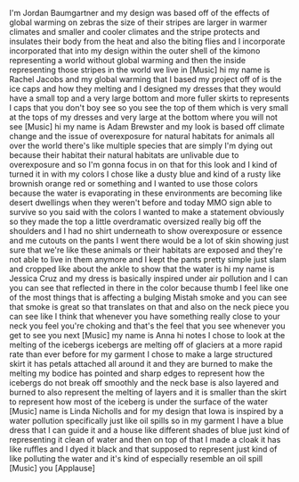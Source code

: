 
I&#39;m Jordan Baumgartner and my design was
based off of the effects of global
warming on zebras the size of their
stripes are larger in warmer climates
and smaller and cooler climates and the
stripe protects and insulates their body
from the heat and also the biting flies
and I incorporate incorporated that into
my design within the outer shell of the
kimono representing a world without
global warming and then the inside
representing those stripes in the world
we live in
[Music]
hi my name is Rachel Jacobs and my
global warming that I based my project
off of is the ice caps and how they
melting and I designed my dresses that
they would have a small top and a very
large bottom and more fuller skirts to
represents I caps that you don&#39;t boy see
so you see the top of them which is very
small at the tops of my dresses and very
large at the bottom where you will not
see
[Music]
hi my name is Adam Brewster and my look
is based off climate change and the
issue of overexposure for natural
habitats for animals all over the world
there&#39;s like multiple species that are
simply I&#39;m dying out because their
habitat their natural habitats are
unlivable due to overexposure and so I&#39;m
gonna focus in on that for this look and
I kind of turned it in with my colors I
chose like a dusty blue and kind of a
rusty like brownish orange red or
something and I wanted to use those
colors because the water is evaporating
in these environments are becoming like
desert dwellings when they weren&#39;t
before and today MMO sign able to
survive so you said with the colors I
wanted to make a statement obviously so
they made the top a little overdramatic
oversized really big off the shoulders
and I had no shirt underneath to show
overexposure or essence and me cutouts
on the pants I went there would be a lot
of skin showing just sure that we&#39;re
like these animals or their habitats are
exposed and they&#39;re not able to live in
them anymore and I kept the pants pretty
simple just slam and cropped like about
the ankle to show that the water is
hi my name is Jessica Cruz and my dress
is basically inspired under air
pollution and I can you can see that
reflected in there in the color because
thumb I feel like one of the most things
that is affecting a bulging Mistah smoke
and you can see that smoke is great so
that translates on that and also on the
neck piece you can see like I think that
whenever you have something really close
to your neck you feel you&#39;re choking and
that&#39;s the feel that you see whenever
you get to see you next
[Music]
my name is Anna hi notes I chose to look
at the melting of the icebergs icebergs
are melting off of glaciers at a more
rapid rate than ever before for my
garment I chose to make a large
structured skirt it has petals attached
all around it and they are burned to
make the melting my bodice has pointed
and sharp edges to represent how the
icebergs do not break off smoothly and
the neck base is also layered and burned
to also represent the melting of layers
and it is smaller than the skirt to
represent how most of the iceberg is
under the surface of the water
[Music]
name is Linda Nicholls and for my design
that Iowa is inspired by a water
pollution specifically just like oil
spills so in my garment I have a blue
dress that I can guide it and a house
like different shades of blue just kind
of representing it clean of water and
then on top of that I made a cloak it
has like ruffles and I dyed it black and
that supposed to represent just kind of
like polluting the water and it&#39;s kind
of especially resemble an oil spill
[Music]
you
[Applause]
